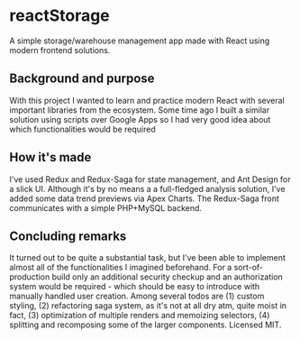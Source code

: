 # reactStorage

A simple storage/warehouse management app made with React using modern frontend solutions.

## Background and purpose

With this project I wanted to learn and practice modern React with several important libraries from the ecosystem. Some time ago I built a similar solution using scripts over Google Apps so I had very good idea about which functionalities would be required

## How it's made

I've used Redux and Redux-Saga for state management, and Ant Design for a slick UI. Although it's by no means a a full-fledged analysis solution, I've added some data trend previews via Apex Charts. The Redux-Saga front communicates with a simple PHP+MySQL backend. 

## Concluding remarks

It turned out to be quite a substantial task, but I've been able to implement almost all of the functionalities I imagined beforehand. For a sort-of-production build only an additional security checkup and an authorization system would be required - which should be easy to introduce with manually handled user creation.
Among several todos are (1) custom styling, (2) refactoring saga system, as it's not at all dry atm, quite moist in fact, (3) optimization of multiple renders and memoizing selectors, (4) splitting and recomposing some of the larger components. 
Licensed MIT.
